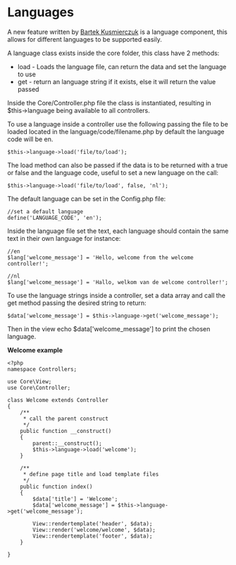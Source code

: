 # Languages 

A new feature written by [Bartek Kusmierczuk](http://qsma.pl) is a language component, this allows for different languages to be supported easily.

A language class exists inside the core folder, this class have 2 methods:


- load - Loads the language file, can return the data and set the language to use
- get - return an language string if it exists, else it will return the value passed

Inside the Core/Controller.php file the class is instantiated, resulting in $this->language being available to all controllers.

To use a language inside a controller use the following passing the file to be loaded located in the language/code/filename.php by default the language code will be en.

````
$this->language->load('file/to/load');
````

The load method can also be passed if the data is to be returned with a true or false and the language code, useful to set a new language on the call:

````
$this->language->load('file/to/load', false, 'nl');
````

The default language can be set in the Config.php file:

````
//set a default language
define('LANGUAGE_CODE', 'en');
````

Inside the language file set the text, each language should contain the same text in their own language for instance:

````
//en
$lang['welcome_message'] = 'Hello, welcome from the welcome controller!';
````

````
//nl
$lang['welcome_message'] = 'Hallo, welkom van de welcome controller!';
````

To use the language strings inside a controller, set a data array and call the get method passing the desired string to return:

````
$data['welcome_message'] = $this->language->get('welcome_message');
````

Then in the view echo $data['welcome_message'] to print the chosen language.

**Welcome example**

````
<?php 
namespace Controllers;

use Core\View;
use Core\Controller;

class Welcome extends Controller
{
    /**
     * call the parent construct
     */
    public function __construct()
    {
        parent::__construct();
        $this->language->load('welcome');
    }

    /**
     * define page title and load template files
     */
    public function index()
    {
        $data['title'] = 'Welcome';
        $data['welcome_message'] = $this->language->get('welcome_message');

        View::rendertemplate('header', $data);
        View::render('welcome/welcome', $data);
        View::rendertemplate('footer', $data);
    }

}
````
